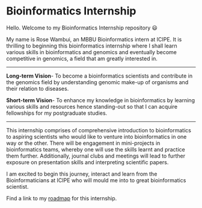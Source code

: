 # Bioinformatics Internship 

Hello. Welcome to my Bioinformatics Internship repository :smiley:

My name is Rose Wambui, an MBBU Bioinformatics intern at ICIPE. It is thrilling to beginning this bioinformatics internship where I shall learn various skills in bioinformatics and genomics and eventually become competitive in genomics, a field that am greatly interested in.

---
**Long-term Vision**- To become a bioinformatics scientists and contribute in the genomics field by understanding genomic make-up of organisms and their relation to diseases.

**Short-term Vision**- To enhance my knowledge in bioinformatics by learning various skills and resources hence standing-out so that I can acquire fellowships for my postgraduate studies.

---

This internship comprises of comprehensive introduction to bioinformatics to aspiring scientists who would like to venture into bioinformatics in one way or the other. There will be engagement in mini-projects in bioinformatics teams, whereby one will use the skills learnt and practice them further. Additionally, journal clubs and meetings will lead to further exposure on presentation skills and interpreting scientific papers.

I am excited to begin this journey, interact and learn from the Bioinformaticians at ICIPE who will mould me into to great bioinformatics scientist.

Find a link to my [roadmap]() for this internship.
